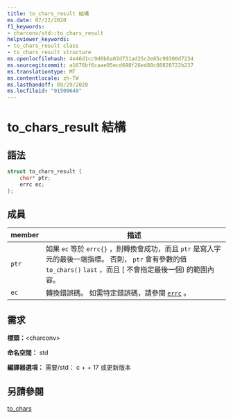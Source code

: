 ```yaml
---
title: to_chars_result 結構
ms.date: 07/22/2020
f1_keywords:
- charconv/std::to_chars_result
helpviewer_keywords:
- to_chars_result class
- to_chars_result structure
ms.openlocfilehash: 4e46d1cc9d0b6a02d731ad25c2e85c99300d7234
ms.sourcegitcommit: a1676bf6caae05ecd698f26ed80c08828722b237
ms.translationtype: MT
ms.contentlocale: zh-TW
ms.lasthandoff: 09/29/2020
ms.locfileid: "91509649"
---
```

# <a name="to_chars_result-struct"></a>to_chars_result 結構

## <a name="syntax"></a>語法

```cpp
struct to_chars_result {
    char* ptr;
    errc ec;
};
```

## <a name="members"></a>成員

|member|描述|
|--|--|
|`ptr`| 如果 `ec` 等於 `errc{}` ，則轉換會成功，而且 `ptr` 是寫入字元的最後一端指標。 否則， `ptr` 會有參數的值 `to_chars()` `last` ，而且 \[ 不會指定最後一個) 的範圍內容。|
|`ec` | 轉換錯誤碼。 如需特定錯誤碼，請參閱 [`errc`](system-error-enums.md#errc) 。|

## <a name="requirements"></a>需求

**標頭：**\<charconv>

**命名空間：** std

**編譯器選項：** 需要/std： c + + 17 或更新版本

## <a name="see-also"></a>另請參閱

[to_chars](charconv-functions.md#to_chars)
